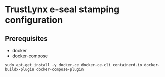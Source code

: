 # TrustLynx e-seal stamping configuration
## Prerequisites
- docker
- docker-compose
```
sudo apt-get install -y docker-ce docker-ce-cli containerd.io docker-buildx-plugin docker-compose-plugin
```
